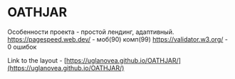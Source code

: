 # OATHJAR

Особенности проекта - простой лендинг, адаптивный. 
https://pagespeed.web.dev/ - моб(90) комп(99) 
https://validator.w3.org/ - 0 ошибок

Link to the layout - [https://uglanovea.github.io/OATHJAR/](https://uglanovea.github.io/OATHJAR/)

